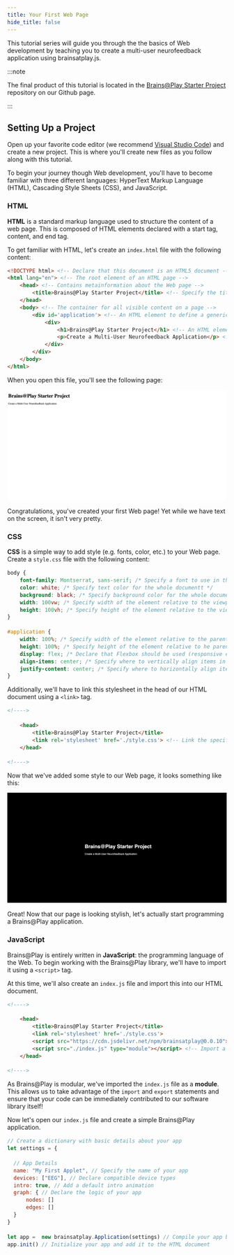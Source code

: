 ```yaml
---
title: Your First Web Page
hide_title: false
---
```


<!-- ## Overview
--- -->
This tutorial series will guide you through the the basics of Web development by teaching you to create a multi-user neurofeedback application using brainsatplay.js.

:::note 

The final product of this tutorial is located in the [Brains@Play Starter Project](https://github.com/brainsatplay/brainsatplay-starter) repository on our Github page.

:::

## Setting Up a Project
Open up your favorite code editor (we recommend [Visual Studio Code](https://code.visualstudio.com/)) and create a new project. This is where you'll create new files as you follow along with this tutorial.

To begin your journey though Web development, you'll have to become familiar with three different languages: HyperText Markup Language (HTML), Cascading Style Sheets (CSS), and JavaScript. 

### HTML
**HTML** is a standard markup language used to structure the content of a web page. This is composed of HTML elements declared with a start tag, content, and end tag.

To get familiar with HTML, let's create an `index.html` file with the following content:

``` html title="index.html"
<!DOCTYPE html> <!-- Declare that this document is an HTML5 document -->
<html lang="en"> <!-- The root element of an HTML page -->
    <head> <!-- Contains metainformation about the Web page -->
        <title>Brains@Play Starter Project</title> <!-- Specify the title for the page (shown in the browser's title bar or page tab-->
    </head>
    <body> <!-- The container for all visible content on a page -->
        <div id='application'> <!-- An HTML element to define a generic container. -->
            <div>
                <h1>Brains@Play Starter Project</h1> <!-- An HTML element to define a large heading -->
                <p>Create a Multi-User Neurofeedback Application</p> <!-- An HTML element to define a paragraph -->
            </div>
        </div>
    </body>
</html>
```

When you open this file, you'll see the following page:

![Simple Web Page](../../static/img/01-your-first-web-page/html.png)


Congratulations, you've created your first Web page! Yet while we have text on the screen, it isn't very pretty. 

### CSS
**CSS** is a simple way to add style (e.g. fonts, color, etc.) to your Web page. Create a `style.css` file with the following content: 

``` css title="style.css"
body {
    font-family: Montserrat, sans-serif; /* Specify a font to use in the whole document */
    color: white; /* Specify text color for the whole documentt */
    background: black; /* Specify background color for the whole documentt */
    width: 100vw; /* Specify width of the element relative to the viewport */
    height: 100vh; /* Specify height of the element relative to the viewport */
}

#application {
    width: 100%; /* Specify width of the element relative to the parent element */
    height: 100%; /* Specify height of the element relative to he parent element */
    display: flex; /* Declare that Flexbox should be used (responsive elements inside the container) */
    align-items: center; /* Specify where to vertically align items in the Flexbox */
    justify-content: center; /* Specify where to horizontally align items in the Flexbox */
}
```

Additionally, we'll have to link this stylesheet in the head of our HTML document using a `<link>` tag.

``` html title="index.html"
<!---->

    <head>
        <title>Brains@Play Starter Project</title>
        <link rel='stylesheet' href='./style.css'> <!-- Link the specified file to the HTML document-->
    </head>

<!---->
```

Now that we've added some style to our Web page, it looks something like this:

![Simple Style](../../static/img/01-your-first-web-page/css.png)


Great! Now that our page is looking stylish, let's actually start programming a Brains@Play application. 

### JavaScript

Brains@Play is entirely written in **JavaScript**: the programming language of the Web. To begin working with the Brains@Play library, we'll have to import it using a `<script>` tag. 

At this time, we'll also create an `index.js` file and import this into our HTML document.

``` html title="index.html"
<!---->

    <head>
        <title>Brains@Play Starter Project</title>
        <link rel='stylesheet' href='./style.css'>
        <script src="https://cdn.jsdelivr.net/npm/brainsatplay@0.0.10"></script> <!-- Import the Brains@Play library from a content delivery network -->
        <script src="./index.js" type="module"></script> <!-- Import a local JavaScript file into our project -->
    </head>

<!---->
```

As Brains@Play is modular, we've imported the `index.js` file as a **module**. This allows us to take advantage of the `import` and `export` statements and ensure that your code can be immediately contributed to our software library itself!

Now let's open our `index.js` file and create a simple Brains@Play application.

``` javascript title="index.js"
// Create a dictionary with basic details about your app
let settings = {

  // App Details
  name: "My First Applet", // Specify the name of your app
  devices: ["EEG"], // Declare compatible device types
  intro: true, // Add a default intro animation
  graph: { // Declare the logic of your app
      nodes: []
      edges: []
  }
}

let app =  new brainsatplay.Application(settings) // Compile your app based on the specified settings 
app.init() // Initialize your app and add it to the HTML document
```

